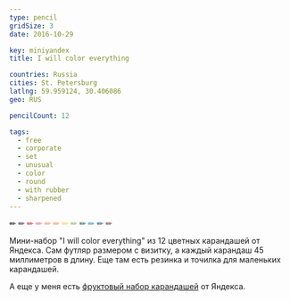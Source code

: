 ```yaml
---
type: pencil
gridSize: 3
date: 2016-10-29

key: miniyandex
title: I will color everything

countries: Russia
cities: St. Petersburg
latlng: 59.959124, 30.406086
geo: RUS

pencilCount: 12

tags:
  - free
  - corporate
  - set
  - unusual
  - color
  - round
  - with rubber
  - sharpened
---
```


<span style='color:#000000'>✏</span>
<span style='color:#2d1e4a'>✏</span>
<span style='color:#b9262d'>✏</span>
<span style='color:#e06584'>✏</span>
<span style='color:#f98c4a'>✏</span>
<span style='color:#f98b49'>✏</span>
<span style='color:#f4d13e'>✏</span>
<span style='color:#88b14a'>✏</span>
<span style='color:#1a5637'>✏</span>
<span style='color:#168abf'>✏</span>
<span style='color:#0b4b84'>✏</span>
<span style='color:#5b362f'>✏</span>

Мини-набор "I will color everything" из 12 цветных карандашей от Яндекса. Сам футляр размером с визитку, а каждый карандаш 45 миллиметров в длину. Еще там есть резинка и точилка для маленьких карандашей.

А еще у меня есть [фруктовый набор карандашей](?display=yandexfruit) от Яндекса.
